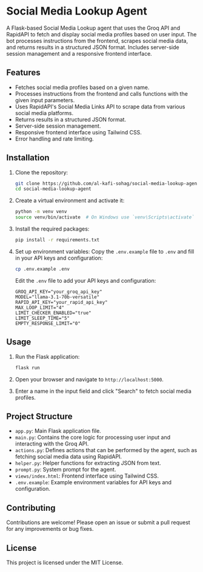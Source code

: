 # Social Media Lookup Agent

A Flask-based Social Media Lookup agent that uses the Groq API and RapidAPI to fetch and display social media profiles based on user input. The bot processes instructions from the frontend, scrapes social media data, and returns results in a structured JSON format. Includes server-side session management and a responsive frontend interface.

## Features

- Fetches social media profiles based on a given name.
- Processes instructions from the frontend and calls functions with the given input parameters.
- Uses RapidAPI's Social Media Links API to scrape data from various social media platforms.
- Returns results in a structured JSON format.
- Server-side session management.
- Responsive frontend interface using Tailwind CSS.
- Error handling and rate limiting.

## Installation

1. Clone the repository:
    ```sh
    git clone https://github.com/al-kafi-sohag/social-media-lookup-agent.git
    cd social-media-lookup-agent
    ```

2. Create a virtual environment and activate it:
    ```sh
    python -m venv venv
    source venv/bin/activate  # On Windows use `venv\Scripts\activate`
    ```

3. Install the required packages:
    ```sh
    pip install -r requirements.txt
    ```

4. Set up environment variables:
    Copy the `.env.example` file to `.env` and fill in your API keys and configuration:
    ```sh
    cp .env.example .env
    ```

    Edit the `.env` file to add your API keys and configuration:
    ```env
    GROQ_API_KEY="your_groq_api_key"
    MODEL="llama-3.1-70b-versatile"
    RAPID_API_KEY="your_rapid_api_key"
    MAX_LOOP_LIMIT="4"
    LIMIT_CHECKER_ENABLED="true"
    LIMIT_SLEEP_TIME="5"
    EMPTY_RESPONSE_LIMIT="0"
    ```

## Usage

1. Run the Flask application:
    ```sh
    flask run
    ```

2. Open your browser and navigate to `http://localhost:5000`.

3. Enter a name in the input field and click "Search" to fetch social media profiles.

## Project Structure

- `app.py`: Main Flask application file.
- `main.py`: Contains the core logic for processing user input and interacting with the Groq API.
- `actions.py`: Defines actions that can be performed by the agent, such as fetching social media data using RapidAPI.
- `helper.py`: Helper functions for extracting JSON from text.
- `prompt.py`: System prompt for the agent.
- `views/index.html`: Frontend interface using Tailwind CSS.
- `.env.example`: Example environment variables for API keys and configuration.

## Contributing

Contributions are welcome! Please open an issue or submit a pull request for any improvements or bug fixes.

## License

This project is licensed under the MIT License.
